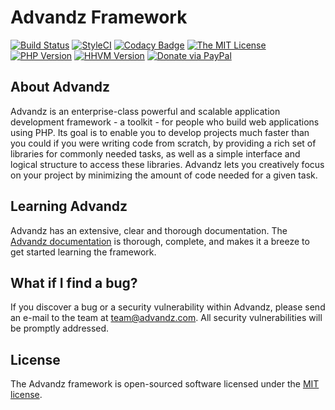# Advandz Framework #
[![Build Status](https://img.shields.io/travis/Advandz/Advandz-Framework.svg?style=flat-square)](https://travis-ci.org/Advandz/Advandz-Framework)
[![StyleCI](https://styleci.io/repos/72899907/shield?branch=master)](https://styleci.io/repos/72899907)
[![Codacy Badge](https://img.shields.io/codacy/grade/46f5e9c0ffd2445ea5e5ba66ef89ca5d/master.svg?style=flat-square)](https://www.codacy.com/app/yosoy/Advandz-Framework?utm_source=github.com&amp;utm_medium=referral&amp;utm_content=Advandz/Advandz-Framework&amp;utm_campaign=Badge_Grade)
[![The MIT License](https://img.shields.io/github/license/advandz/advandz-framework.svg?style=flat-square)](https://opensource.org/licenses/MIT)
[![PHP Version](https://img.shields.io/badge/php-%3E%3D5.6-8c198c.svg?style=flat-square)](http://php.net)
[![HHVM Version](https://img.shields.io/badge/hhvm-%3E%3D3.10.0-orange.svg?style=flat-square)](http://hhvm.com)
[![Donate via PayPal](https://img.shields.io/badge/donante-PayPal-blue.svg?style=flat-square)](https://donorbox.org/advandz-framework)

## About Advandz

Advandz is an enterprise-class powerful and scalable application development framework - a toolkit - for people who build web applications using PHP. Its goal is to enable you to develop projects much faster than you could if you were writing code from scratch, by providing a rich set of libraries for commonly needed tasks, as well as a simple interface and logical structure to access these libraries. Advandz lets you creatively focus on your project by minimizing the amount of code needed for a given task.

## Learning Advandz

Advandz has an extensive, clear and thorough documentation. The [Advandz documentation](http://documentation.advandz.com/) is thorough, complete, and makes it a breeze to get started learning the framework.

## What if I find a bug?

If you discover a bug or a security vulnerability within Advandz, please send an e-mail to the team at team@advandz.com. All security vulnerabilities will be promptly addressed.

## License

The Advandz framework is open-sourced software licensed under the [MIT license](http://opensource.org/licenses/MIT).